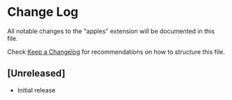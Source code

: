 # Change Log

All notable changes to the "apples" extension will be documented in this file.

Check [Keep a Changelog](http://keepachangelog.com/) for recommendations on how to structure this file.

## [Unreleased]

- Initial release